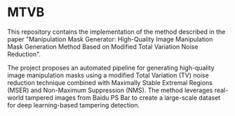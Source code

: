 # MTVB
This repository contains the implementation of the method described in the paper "Manipulation Mask Generator: High-Quality Image Manipulation Mask Generation Method Based on Modified Total Variation Noise Reduction".

The project proposes an automated pipeline for generating high-quality image manipulation masks using a modified Total Variation (TV) noise reduction technique combined with Maximally Stable Extremal Regions (MSER) and Non-Maximum Suppression (NMS). The method leverages real-world tampered images from Baidu PS Bar to create a large-scale dataset for deep learning-based tampering detection.

